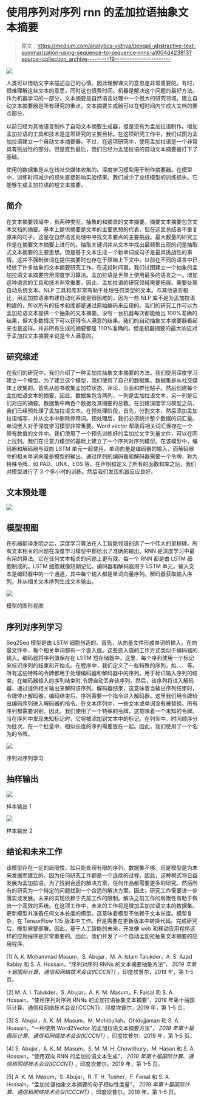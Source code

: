 # 使用序列对序列 rnn 的孟加拉语抽象文本摘要

> 原文：<https://medium.com/analytics-vidhya/bengali-abstractive-text-summarization-using-sequence-to-sequence-rnns-a1004d423813?source=collection_archive---------19----------------------->

![](img/e0bd0b5b24eef3c1f918ec31d20355ce.png)

人类可以借助文字来描述自己的心情。因此理解课文的意思是非常重要的。有时，很难理解这些文本的意思，同时这也很费时间。机器是解决这个问题的最好方法。作为机器学习的一部分，文本摘要是自然语言处理中一个很大的研究领域。建立自动文本摘要器是所有研究的重点。文本摘要生成器可以在短时间内生成大文档的要点部分。

以前已经为其他语言制作了自动文本摘要生成器，但是没有为孟加拉语制作。增加孟加拉语的工具和技术是这项研究的主要目标。在这项研究工作中，我们试图为孟加拉语建立一个自动文本摘要器。不过，在这项研究中，使用孟加拉语是一个非常具有挑战性的部分。但是直到最后，我们已经为孟加拉语的自动文本摘要器打下了基础。

使用的数据集是从在线社交媒体收集的。深度学习模型用于制作摘要器。在模型中，训练时间减少的损失直接影响实验结果。我们减少了总结模型的训练损失。它能够生成孟加拉语的短文本摘要。

## **简介**

在文本摘要领域中，有两种类型。抽象的和摘录的文本摘要。摘要文本摘要包含文本文档的摘要。基本上提供摘要是文本的主要思想的代表，但在这里总结者不重复原来的句子。这是在自然语言处理中寻找文本要点的主要挑战。最大数量的研究工作是在摘要文本摘要上进行的。抽取关键词并从文本中找出最频繁出现的词是抽取式文本摘要的主要思想。但是基于文本生成一个新单词或句子是最具挑战性的事情。这并不强制该词在提供摘要时也存在于原始上下文中。以前在不同的语言中已经做了许多抽象的文本摘要研究工作。在这段时间里，我们试图建立一个抽象的孟加拉语文本摘要应用深度学习算法。孟加拉语是世界上使用最多的语言之一。增加这种语言的工具和技术非常重要。因此，孟加拉语的研究领域需要拓展。需要处理自动系统文本。NLP 工具和库非常有助于处理任何类型的文本。与其他语言相比，用孟加拉语来构建自动化系统是很困难的。因为一些 NLP 库不是为孟加拉语构建的，所以所有的技术和库都是通过原始编码来应用的。我们的研究工作可以为孟加拉语文本提供一个抽象的文本摘要。没有一台机器每次都能给出 100%准确的结果，但大多数情况下可以获得令人满意的结果。我们的自动抽象文本摘要器看起来也是这样。并非所有生成的摘要都是 100%准确的，但是机器摘要的最大响应对于孟加拉文本摘要来说是令人满意的。

## 研究综述

在我们的研究中，我们介绍了一种孟加拉抽象文本摘要的方法。我们使用深度学习建立一个模型。为了建立这个模型，我们使用了自己的数据集。数据集是从社交媒体上收集的。首先从脸书收集孟加拉状态、评论、页面和群组帖子。然后创建每个孟加拉语文本的摘要。因此，数据集包含两列，一列是孟加拉语文本，另一列是它们对应的摘要。数据集中两百个数据及其摘要的总数。在创建深度学习模型之前，我们已经预处理了孟加拉语文本。在预处理阶段，首先，分割文本，然后添加孟加拉语缩写，并从文本中删除停用词。预处理后，我们必须统计整个数据的词汇量。单词嵌入对于深度学习模型非常重要。Word vector 帮助将相关词汇保存在一个带有数值的文件中。我们使用了一个预先训练好的孟加拉文字矢量文件，可以在网上找到。我们在注意力模型的基础上建立了一个序列对序列模型。在该模型中，编码器和解码器与双向 LSTM 单元一起使用。单词向量是编码器的输入，而解码器中的相关单词向量是模型的输出。通过序列的编码器和解码器需要一个令牌，称为特殊令牌，如 PAD、UNK、EOS 等。在声明和定义了所有的函数和库之后，我们对模型进行了 3 个多小时的训练。然后我们发现机器反应良好。

## 文本预处理

![](img/3959dfc2fe1da5182256eb7ecc650a2f.png)

## 模型视图

在机器翻译发明之后，深度学习算法在人工智能领域创造了一个伟大的里程碑。所有文本相关的问题在深度学习模型中都给出了准确的输出。RNN 是深度学习中最有用的算法。它在任何文本相关的问题上更有效。每一个 RNN 都是由 LSTM 细胞制成的。LSTM 细胞就像短期记忆。编码器和解码器用于 LSTM 单元。输入文本是编码器中的一个通道，其中每个输入都是单词向量序列。解码器获取输入序列，并从相关文本序列生成文本输出。

![](img/07e9da9d91e97de0f2286993dfff5b25.png)

模型的图形视图

## 序列对序列学习

Seq2Seq 模型是由 LSTM 细胞创造的。首先，从向量文件形成单词的输入。在向量文件中，每个相关单词都有一个嵌入值。这些嵌入值的工作方式类似于编码器的输入。编码器将序列值保存在 LSTM 短存储器中。这里，每个序列使用一个标记来标识序列的结束和开始点。在程序中，我们定义了一些特殊的序列，如<pad>、<eos>、<go>、<unk>等。所有这些特殊的令牌都用于处理编码器和解码器中的序列。<eos>用于标识输入序列的结束。在编码器输入的序列结束时,<eos>令牌自动丢弃该序列。然后，该序列将进入解码器，通过提供相关输出来解码该序列。解码器结束，这意味着当输出序列结束时，<eos>令牌停止解码器。编码结束后，序列需要一个指令进入解码器。这里我们用<go>令牌给出编码序列进入解码器的指令。在文本序列中，一些文本或单词没有被替换。所有序列都需要识别。因此，我们使用了一个特殊的令牌<unk>，这意味着一个未知的令牌。当在序列中发现未知标记时，它将被添加到文本中的<unk>标记。在列车中，时间顺序分为批次。在一个批量中，相似长度的序列需要放在一起。因此，我们使用了一个名为<pad>的令牌。</pad></unk></unk></go></eos></eos></eos></unk></go></eos></pad>

![](img/2f80ba706d1586dcc2738b344063c734.png)

序列对序列学习

## 抽样输出

![](img/d00c50ee770cde285785dcd42244cf54.png)

样本输出 1

![](img/06541dc389d048e2c1dce4707272b360.png)

样本输出 2

## 结论和未来工作

该模型存在一定的局限性，如只能处理有限的序列，数据集不够。但是模型是为未来发展而建立的。因为任何研究工作都是一个连续的过程。因此，这种模式将日益发展为孟加拉语。为了找到合适的解决方案，任何作品都需要更多的研究。然后所有的研究为一个特定的问题找到一个合适的解决方案。因此，研究工作需要进一步落实或发展。未来的实现依赖于先前工作的限制。解决之前工作的局限性有助于做出一个高效的系统。在这项工作中，未来的工作将是增加孟加拉语文本的数据集。更新模型并准备任何文本长度的模型。这意味着模型不依赖于文本长度。模型复杂，在 TensorFlow 1.15 版本中工作。但是需要在更新版本中转换代码。完成研究后，模型需要部署。因此，基于人工智能的未来，开发像 web 和移动应用程序这样的应用程序是非常重要的。因此，我们开发了一个自动孟加拉抽象文本摘要的应用程序。

[1] A. K. Mohammad Masum，S. Abujar，M. A. Islam Talukder，A. S. Azad Rabby 和 S. A. Hossain，“序列对序列 RNNs 的文本摘要抽象方法”， *2019 年第十届国际计算、通信和网络技术会议(ICCCNT)* ，印度坎普尔，2019 年，第 1–5 页。

[2] M. A. I. Talukder，S. Abujar，A. K. M. Masum，F. Faisal 和 S. A. Hossain，“使用序列对序列 RNNs 的孟加拉语抽象文本摘要”，2019 年第十届国际计算、通信和网络技术会议(ICCCNT)，印度坎普尔，2019 年，第 1–5 页。

[3] S. Abujar，A. K. M. Masum，M. Mohibullah，Ohidujjaman 和 S. A. Hossain，“一种使用 Word2Vector 的孟加拉语文本摘要方法”， *2019 年第十届国际计算、通信和网络技术会议(ICCCNT)* ，印度坎普尔，2019 年，第 1–5 页。

[4] S. Abujar，A. K. M. Masum，S. M. M. H. Chowdhury，M. Hasan 和 S. A. Hossain，“使用双向 RNN 的孟加拉语文本生成”， *2019 年第十届国际计算、通信和网络技术会议(ICCCNT)* ，印度坎普尔，2019 年，第 1–5 页。

[5] A. K. M. Masum，S. Abujar，R. T. H. Tusher，F. Faisal 和 S. A. Hossain，“孟加拉语抽象文本摘要的句子相似性度量”， *2019 年第十届国际计算、通信和网络技术会议(ICCCNT)* ，印度坎普尔，2019 年，第 1–5 页。